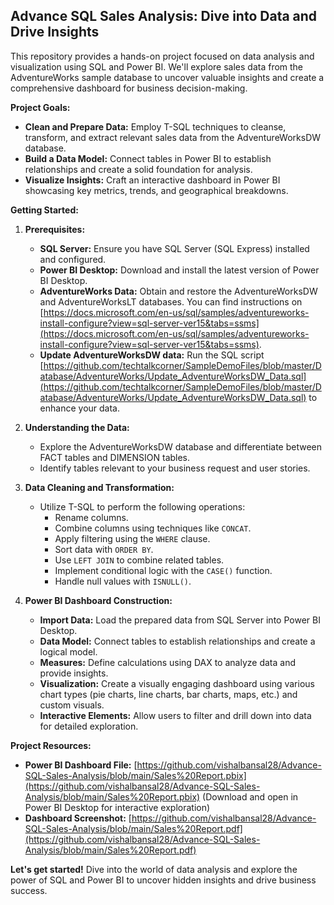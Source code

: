## Advance SQL Sales Analysis: Dive into Data and Drive Insights

This repository provides a hands-on project focused on data analysis and visualization using SQL and Power BI. We'll explore sales data from the AdventureWorks sample database to uncover valuable insights and create a comprehensive dashboard for business decision-making.

**Project Goals:**

* **Clean and Prepare Data:**  Employ T-SQL techniques to cleanse, transform, and extract relevant sales data from the AdventureWorksDW database.
* **Build a Data Model:**  Connect tables in Power BI to establish relationships and create a solid foundation for analysis.
* **Visualize Insights:**  Craft an interactive dashboard in Power BI showcasing key metrics, trends, and geographical breakdowns.

**Getting Started:**

1. **Prerequisites:**
   * **SQL Server:** Ensure you have SQL Server (SQL Express) installed and configured.
   * **Power BI Desktop:** Download and install the latest version of Power BI Desktop.
   * **AdventureWorks Data:** Obtain and restore the AdventureWorksDW and AdventureWorksLT databases. You can find instructions on [https://docs.microsoft.com/en-us/sql/samples/adventureworks-install-configure?view=sql-server-ver15&tabs=ssms](https://docs.microsoft.com/en-us/sql/samples/adventureworks-install-configure?view=sql-server-ver15&tabs=ssms).
   * **Update AdventureWorksDW data:** Run the SQL script [https://github.com/techtalkcorner/SampleDemoFiles/blob/master/Database/AdventureWorks/Update_AdventureWorksDW_Data.sql](https://github.com/techtalkcorner/SampleDemoFiles/blob/master/Database/AdventureWorks/Update_AdventureWorksDW_Data.sql) to enhance your data.

2. **Understanding the Data:**
   * Explore the AdventureWorksDW database and differentiate between FACT tables and DIMENSION tables.
   * Identify tables relevant to your business request and user stories.

3. **Data Cleaning and Transformation:**
   * Utilize T-SQL to perform the following operations:
     * Rename columns.
     * Combine columns using techniques like `CONCAT`.
     * Apply filtering using the `WHERE` clause.
     * Sort data with `ORDER BY`.
     * Use `LEFT JOIN` to combine related tables.
     * Implement conditional logic with the `CASE()` function.
     * Handle null values with `ISNULL()`.

4. **Power BI Dashboard Construction:**
   * **Import Data:** Load the prepared data from SQL Server into Power BI Desktop.
   * **Data Model:** Connect tables to establish relationships and create a logical model.
   * **Measures:** Define calculations using DAX to analyze data and provide insights.
   * **Visualization:**  Create a visually engaging dashboard using various chart types (pie charts, line charts, bar charts, maps, etc.) and custom visuals.
   * **Interactive Elements:**  Allow users to filter and drill down into data for detailed exploration.

**Project Resources:**

* **Power BI Dashboard File:** [https://github.com/vishalbansal28/Advance-SQL-Sales-Analysis/blob/main/Sales%20Report.pbix](https://github.com/vishalbansal28/Advance-SQL-Sales-Analysis/blob/main/Sales%20Report.pbix) (Download and open in Power BI Desktop for interactive exploration)
* **Dashboard Screenshot:** [https://github.com/vishalbansal28/Advance-SQL-Sales-Analysis/blob/main/Sales%20Report.pdf](https://github.com/vishalbansal28/Advance-SQL-Sales-Analysis/blob/main/Sales%20Report.pdf)


**Let's get started!**  Dive into the world of data analysis and explore the power of SQL and Power BI to uncover hidden insights and drive business success.
